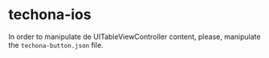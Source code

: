 # techona-ios

In order to manipulate de UITableViewController content, please, manipulate the ``` techona-button.json ``` file.
